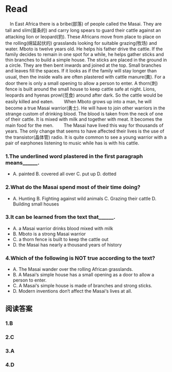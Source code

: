 # Read

　In East Africa there is a bribe(部落) of people called the Masai. They are tall and slim(苗条的) and carry long spears to guard their cattle against an attacking lion or leopard(豹). These Africans move from place to place on the rolling(绵延起伏的) grasslands looking for suitable grazing(牧场) and water. Mboto is twelve years old. He helps his father drive the cattle. If the family decides to remain in one spot for a while, he helps gather sticks and thin branches to build a simple house. The sticks are placed in the ground in a circle. They are then bent inwards and joined at the top. Small branches and leaves fill the spaces. If it looks as if the family will stay longer than usual, then the inside walls are often plastered with cattle manure(粪). For a door there is only a small opening to allow a person to enter. A thorn(刺) fence is built around the small house to keep cattle safe at night. Lions, leopards and hyenas prowl(觅食) around after dark. So the cattle would be easily killed and eaten.
　　When Mboto grows up into a man, he will become a true Masai warrior(勇士). He will have to join other warriors in the strange custom of drinking blood. The blood is taken from the neck of one of their cattle. It is mixed with milk and together with meat. It becomes the main food for the men.
　　The Masai have lived this way for thousands of years. The only change that seems to have affected their lives is the use of the transistor(晶体管) radio. It is quite common to see a young warrior with a pair of earphones listening to music while has is with his cattle.
### 1.The underlined word plastered in the first paragraph means______.
* A. painted B. covered all over C. put up D. dotted
### 2.What do the Masai spend most of their time doing?
* A. Hunting B. Fighting against wild animals C. Grazing their cattle D. Building small houses
### 3.It can be learned from the text that______.
* A. a Masai warrior drinks blood mixed with milk 
* B. Mboto is a strong Masai warrior
* C. a thorn fence is built to keep the cattle out
* D. the Masai has nearly a thousand years of history
### 4.Which of the following is NOT true according to the text?
* A. The Masai wander over the rolling African grasslands.
* B. A Masai‘s simple house has a small opening as a door to allow a person to enter.
* C. A Masai‘s simple house is made of branches and strong sticks.
* D. Modern inventions don‘t affect the Masai‘s lives at all.
## 阅读答案
### 1.B
### 2.C
### 3.A
### 4.D
